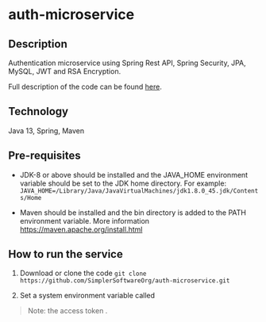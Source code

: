 # auth-microservice

## Description
Authentication microservice using Spring Rest API, Spring Security, JPA, MySQL, JWT and RSA Encryption.

Full description of the code can be found [here](https://simplersoftware.io/secure-backend-apis-using-a-custom-authentication-microservice/).

## Technology
Java 13, Spring, Maven

## Pre-requisites 
- JDK-8 or above should be installed and the JAVA_HOME environment variable should be set to the JDK home directory. For example: 
`JAVA_HOME=/Library/Java/JavaVirtualMachines/jdk1.8.0_45.jdk/Contents/Home`

- Maven should be installed and the bin directory is added to the PATH environment variable. More information https://maven.apache.org/install.html

## How to run the service
1. Download or clone the code
`git clone https://github.com/SimplerSoftwareOrg/auth-microservice.git`

2. Set a system environment variable called 
> Note: the access token .
